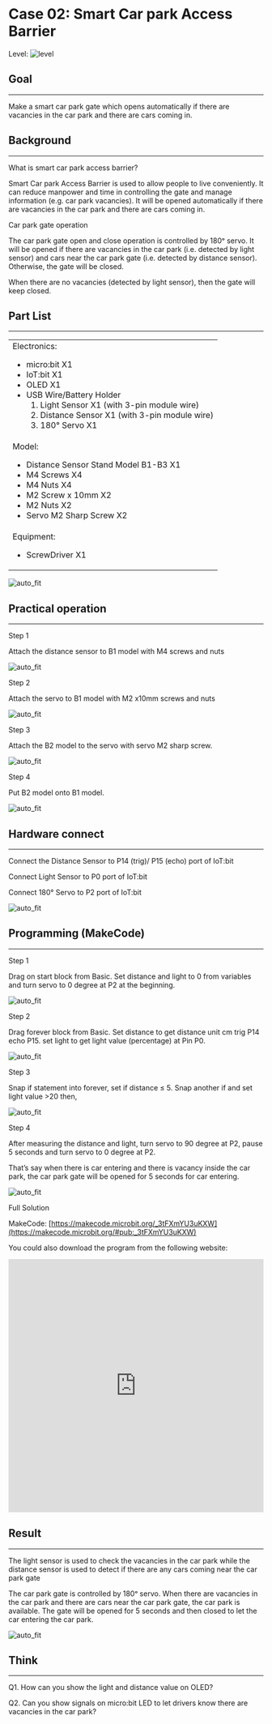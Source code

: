 # Case 02: Smart Car park Access Barrier

Level: ![level](images/level2.png)

## Goal
<HR>

Make a smart car park gate which opens automatically if there are vacancies in the car park and there are cars coming in.<BR><P>

## Background
<HR>

<span id="subtitle">What is smart car park access barrier?</span><P>
Smart Car park Access Barrier is used to allow people to live conveniently. It can reduce manpower and time in controlling the gate and manage information (e.g. car park vacancies). It will be opened automatically if there are vacancies in the car park and there are cars coming in.<BR><P>

<span id="subtitle">Car park gate operation</span><P>
The car park gate open and close operation is controlled by 180ᵒ servo. It will be opened if there are vacancies in the car park (i.e. detected by light sensor) and cars near the car park gate (i.e. detected by distance sensor). Otherwise, the gate will be closed.<BR><P>
When there are no vacancies (detected by light sensor), then the gate will keep closed.<BR><P>

## Part List
<HR>

<table><tr><td>
Electronics:
<ul display='inline-block'>
<li>micro:bit X1</li>
<li>IoT:bit X1</li>
<li>OLED X1</li>
<li>USB Wire/Battery Holder</li>
&nbsp;&nbsp;1. Light Sensor X1 (with 3-pin module wire)<BR>
&nbsp;&nbsp;2. Distance Sensor X1 (with 3-pin module wire)<BR>
&nbsp;&nbsp;3. 180° Servo X1<BR>
</ul>
</td></tr>
<tr>
<td>Model:
<ul>
<li>Distance Sensor Stand Model B1-B3 X1</li>
<li>M4 Screws X4</li>
<li>M4 Nuts X4</li>
<li>M2 Screw x 10mm X2</li>
<li>M2 Nuts X2</li>
<li>Servo M2 Sharp Screw X2</li>
</ul>
</td></tr>
<tr><td>Equipment:
<ul><li>ScrewDriver X1</li></ul></td></tr></table>

![auto_fit](images/Case2/Case2_parts.png)<P>

## Practical operation
<HR>

<span id="subtitle">Step 1</span><BR><P>
Attach the distance sensor to B1 model with M4 screws and nuts<BR><P>
![auto_fit](images/Case2/Case2_po1.png)<P>
<span id="subtitle">Step 2</span><BR><P>
Attach the servo to B1 model with M2 x10mm screws and nuts<BR><P>
![auto_fit](images/Case2/Case2_po2.png)<P>
<span id="subtitle">Step 3</span><BR><P>
Attach the B2 model to the servo with servo M2 sharp screw.<BR><P>
![auto_fit](images/Case2/Case2_po3.png)<P>
<span id="subtitle">Step 4</span><BR><P>
Put B2 model onto B1 model. <BR><P>
![auto_fit](images/Case2/Case2_po4.png)<P>

## Hardware connect
<HR>

Connect the Distance Sensor to P14 (trig)/ P15 (echo) port of IoT:bit<BR><P>
Connect Light Sensor to P0 port of IoT:bit<BR><P>
Connect 180° Servo to P2 port of IoT:bit<BR><P>
![auto_fit](images/Case2/Case2_hardware.png)<P>

## Programming (MakeCode)
<HR>

<span id="subtitle">Step 1</span><BR><P>
Drag on start block from Basic. Set distance and light to 0 from variables and turn servo to 0 degree at P2 at the beginning.<BR><P>
![auto_fit](images/Case2/Case2_p1.png)<P>
<span id="subtitle">Step 2</span><BR><P>
Drag forever block from Basic. Set distance to get distance unit cm trig P14 echo P15. set light to get light value (percentage) at Pin P0.<BR><P>
![auto_fit](images/Case2/Case2_p2.png)<P>
<span id="subtitle">Step 3</span><BR><P>
Snap if statement into forever, set if distance ≤ 5. Snap another if and set light value >20 then, <BR><P>
![auto_fit](images/Case2/Case2_p3.png)<P>
<span id="subtitle">Step 4</span><BR><P>
After measuring the distance and light, turn servo to 90 degree at P2, pause 5 seconds and turn servo to 0 degree at P2. <BR><P>
That’s say when there is car entering and there is vacancy inside the car park, the car park gate will be opened for 5 seconds for car entering.<BR><P>
![auto_fit](images/Case2/Case2_p4.png)<P>

<span id="subtitle">Full Solution<BR><P>
MakeCode: [https://makecode.microbit.org/_3tFXmYU3uKXW](https://makecode.microbit.org/#pub:_3tFXmYU3uKXW)<BR><P>
You could also download the program from the following website:<BR>
<iframe src="https://makecode.microbit.org/#pub:_3tFXmYU3uKXW" width="100%" height="500" frameborder="0"></iframe>


## Result
<HR>

The light sensor is used to check the vacancies in the car park while the distance sensor is used to detect if there are any cars coming near the car park gate<BR><P>
The car park gate is controlled by 180ᵒ servo. When there are vacancies in the car park and there are cars near the car park gate, the car park is available. The gate will be opened for 5 seconds and then closed to let the car entering the car park.<BR><P>
![auto_fit](images/Case2/Case2_result.gif)<P>

## Think
<HR>

Q1. How can you show the light and distance value on OLED?<BR><P>
Q2. Can you show signals on micro:bit LED to let drivers know there are vacancies in the car park?<BR><P>
